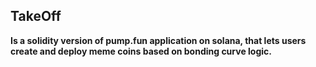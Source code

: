 ## TakeOff

**Is a solidity version of pump.fun application on solana, that lets users create and deploy meme coins based on bonding curve logic.**
